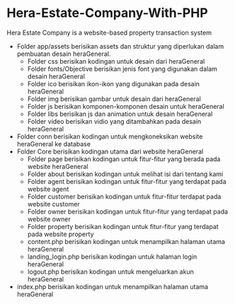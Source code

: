 # Hera-Estate-Company-With-PHP
Hera Estate Company is a website-based property transaction system

- Folder app/assets berisikan assets dan struktur yang diperlukan dalam pembuatan desain heraGeneral. <br />
  - Folder css berisikan kodingan untuk desain dari heraGeneral <br />
  - Folder fonts/Objective berisikan jenis font yang digunakan dalam desain heraGeneral <br />
  - Folder ico berisikan ikon-ikon yang digunakan pada desain heraGeneral <br />
  - Folder img berisikan gambar untuk desain dari heraGeneral <br />
  - Folder js berisikan komponen-komponen desain untuk heraGeneral <br />
  - Folder libs berisikan js dan animation untuk desain heraGeneral <br />
  - Folder video berisikan vidio yang ditambahkan pada desain heraGeneral <br />
- Folder conn berisikan kodingan untuk mengkoneksikan website heraGeneral ke database <br />
- Folder Core berisikan kodingan utama dari website heraGeneral <br />
    - Folder page berisikan kodingan untuk fitur-fitur yang berada pada website heraGeneral <br />
    - Folder about berisikan kodingan untuk melihat isi dari tentang kami <br />
    - Folder agent berisikan kodingan untuk fitur-fitur yang terdapat pada website agent <br />
    - Folder customer berisikan kodingan untuk fitur-fitur terdapat pada website customer <br />
    - Folder owner berisikan kodingan untuk fitur-fitur yang terdapat pada website owner <br />
    - Folder property berisikan kodingan untuk fitur-fitur yang terdapat pada website property <br />
  - content.php berisikan kodingan untuk menampilkan halaman utama heraGeneral <br />
  - landing_login.php berisikan kodingan untuk halaman login heraGeneral <br />
  - logout.php berisikan kodingan untuk mengeluarkan akun heraGeneral <br />
- index.php berisikan kodingan untuk menampilkan halaman utama heraGeneral <br />


